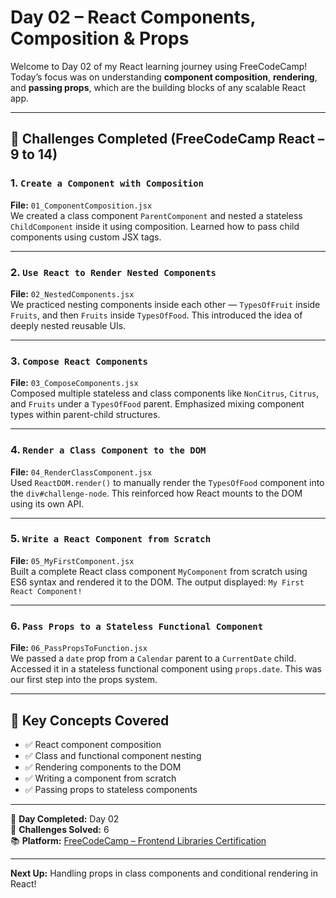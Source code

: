 # Day 02 – React Components, Composition & Props

Welcome to Day 02 of my React learning journey using FreeCodeCamp! Today’s focus was on understanding **component composition**, **rendering**, and **passing props**, which are the building blocks of any scalable React app.

---

## 📘 Challenges Completed (FreeCodeCamp React – 9 to 14)

### 1. `Create a Component with Composition`
**File:** `01_ComponentComposition.jsx`  
We created a class component `ParentComponent` and nested a stateless `ChildComponent` inside it using composition. Learned how to pass child components using custom JSX tags.

---

### 2. `Use React to Render Nested Components`
**File:** `02_NestedComponents.jsx`  
We practiced nesting components inside each other — `TypesOfFruit` inside `Fruits`, and then `Fruits` inside `TypesOfFood`. This introduced the idea of deeply nested reusable UIs.

---

### 3. `Compose React Components`
**File:** `03_ComposeComponents.jsx`  
Composed multiple stateless and class components like `NonCitrus`, `Citrus`, and `Fruits` under a `TypesOfFood` parent. Emphasized mixing component types within parent-child structures.

---

### 4. `Render a Class Component to the DOM`
**File:** `04_RenderClassComponent.jsx`  
Used `ReactDOM.render()` to manually render the `TypesOfFood` component into the `div#challenge-node`. This reinforced how React mounts to the DOM using its own API.

---

### 5. `Write a React Component from Scratch`
**File:** `05_MyFirstComponent.jsx`  
Built a complete React class component `MyComponent` from scratch using ES6 syntax and rendered it to the DOM. The output displayed: `My First React Component!`

---

### 6. `Pass Props to a Stateless Functional Component`
**File:** `06_PassPropsToFunction.jsx`  
We passed a `date` prop from a `Calendar` parent to a `CurrentDate` child. Accessed it in a stateless functional component using `props.date`. This was our first step into the props system.

---

## 🎯 Key Concepts Covered

- ✅ React component composition
- ✅ Class and functional component nesting
- ✅ Rendering components to the DOM
- ✅ Writing a component from scratch
- ✅ Passing props to stateless components

---

📅 **Day Completed:** Day 02  
🏁 **Challenges Solved:** 6  
📚 **Platform:** [FreeCodeCamp – Frontend Libraries Certification](https://www.freecodecamp.org/learn/)

---

**Next Up:** Handling props in class components and conditional rendering in React!

